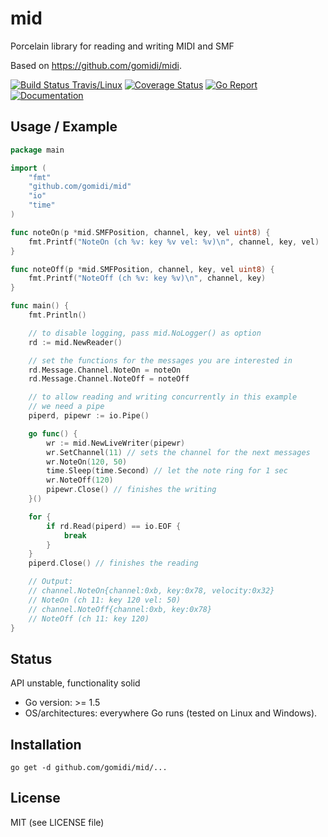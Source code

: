 # mid
Porcelain library for reading and writing MIDI and SMF

Based on https://github.com/gomidi/midi.

[![Build Status Travis/Linux](https://travis-ci.org/gomidi/mid.svg?branch=master)](http://travis-ci.org/gomidi/mid) [![Coverage Status](https://coveralls.io/repos/github/gomidi/mid/badge.svg)](https://coveralls.io/github/gomidi/mid) [![Go Report](https://goreportcard.com/badge/github.com/gomidi/mid)](https://goreportcard.com/report/github.com/gomidi/mid) [![Documentation](http://godoc.org/github.com/gomidi/mid?status.png)](http://godoc.org/github.com/gomidi/mid)

## Usage / Example

```go
package main

import (
    "fmt"
    "github.com/gomidi/mid"
    "io"
    "time"
)

func noteOn(p *mid.SMFPosition, channel, key, vel uint8) {
    fmt.Printf("NoteOn (ch %v: key %v vel: %v)\n", channel, key, vel)
}

func noteOff(p *mid.SMFPosition, channel, key, vel uint8) {
    fmt.Printf("NoteOff (ch %v: key %v)\n", channel, key)
}

func main() {
    fmt.Println()

    // to disable logging, pass mid.NoLogger() as option
    rd := mid.NewReader()

    // set the functions for the messages you are interested in
    rd.Message.Channel.NoteOn = noteOn
    rd.Message.Channel.NoteOff = noteOff

    // to allow reading and writing concurrently in this example
    // we need a pipe
    piperd, pipewr := io.Pipe()

    go func() {
        wr := mid.NewLiveWriter(pipewr)
        wr.SetChannel(11) // sets the channel for the next messages
        wr.NoteOn(120, 50)
        time.Sleep(time.Second) // let the note ring for 1 sec
        wr.NoteOff(120)
        pipewr.Close() // finishes the writing
    }()

    for {
        if rd.Read(piperd) == io.EOF {
            break
        }
    }
    piperd.Close() // finishes the reading

    // Output:
    // channel.NoteOn{channel:0xb, key:0x78, velocity:0x32}
    // NoteOn (ch 11: key 120 vel: 50)
    // channel.NoteOff{channel:0xb, key:0x78}
    // NoteOff (ch 11: key 120)
}
```


## Status

API unstable, functionality solid

- Go version: >= 1.5
- OS/architectures: everywhere Go runs (tested on Linux and Windows).

## Installation

```
go get -d github.com/gomidi/mid/...
```

## License

MIT (see LICENSE file) 
